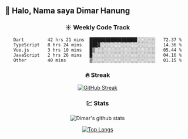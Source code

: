 ## 👋 Halo, Nama saya **Dimar Hanung**

<center>

### :sunny: Weekly Code Track
<!--START_SECTION:waka-->

```text
Dart         42 hrs 21 mins  ██████████████████░░░░░░░   72.37 %
TypeScript   8 hrs 24 mins   ███▓░░░░░░░░░░░░░░░░░░░░░   14.36 %
Vue.js       3 hrs 10 mins   █▒░░░░░░░░░░░░░░░░░░░░░░░   05.44 %
JavaScript   2 hrs 26 mins   █░░░░░░░░░░░░░░░░░░░░░░░░   04.16 %
Other        40 mins         ▒░░░░░░░░░░░░░░░░░░░░░░░░   01.15 %
```

<!--END_SECTION:waka-->

### :fire: Streak

[![GitHub Streak](http://github-readme-streak-stats.herokuapp.com?user=dimar-hanung)](https://git.io/streak-stats)

### :chart: Stats

![Dimar's github stats](https://github-readme-stats.vercel.app/api?username=dimar-hanung&show_icons=true&theme=vue)

[![Top Langs](https://github-readme-stats.vercel.app/api/top-langs/?username=dimar-hanung)](#)

</center>
